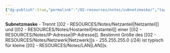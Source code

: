 ```yaml
---
{"dg-publish":true,"permalink":"/02-resources/notes/subnetzmaske/","tags":["adressierung/trennung","netzwerk/aufteilung"],"noteIcon":"","updated":"2025-08-28T20:50:30.000+02:00"}
---
```



**Subnetzmaske** - Trennt [[02 - RESOURCES/Notes/Netzanteil\|Netzanteil]] und [[02 - RESOURCES/Notes/Hostanteil\|Hostanteil]] einer [[02 - RESOURCES/Notes/IP-Adresse\|IP-Adresse]].
Bestimmt Größe des [[02 - RESOURCES/Notes/Netzwerk\|Netzwerk]]s - 255.255.255.0 (/24) ist typisch für kleine [[02 - RESOURCES/Notes/LAN\|LAN]]s.